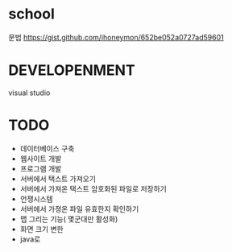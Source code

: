 # school

문법 
https://gist.github.com/ihoneymon/652be052a0727ad59601



# DEVELOPENMENT 

visual studio 


# TODO 

- 데이터베이스 구축 
- 웹사이트 개발 
- 프로그램 개발
- 서버에서 택스트 가져오기
- 서버에서 가져온 택스트 암호화된 파일로 저장하기
- 언쟁시스템
- 서버에서 가졍온 파일 유효한지 확인하기 
- 맵 그리는 기능( 몇군대만 활성화)
- 화면 크기 변한 
- java로 
